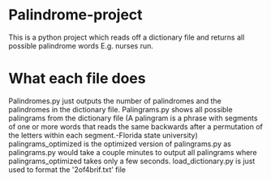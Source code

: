 # Palindrome-project
This is a python project which reads off a dictionary file and returns all possible palindrome words E.g. nurses run.
# What each file does
Palindromes.py just outputs the number of palindromes and the palindromes in the dictionary file.
Palingrams.py shows all possible palingrams from the dictionary file (A palingram is a phrase with segments of one or more words that reads the same backwards after a permutation of the letters within each segment.-Florida state university)
palingrams_optimized is the optimized version of palingrams.py as palingrams.py would take a couple minutes to output all palingrams where palingrams_optimized takes only a few seconds.
load_dictionary.py is just used to format the '2of4brif.txt' file
